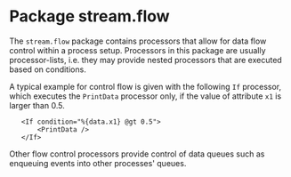 Package stream.flow
===================

The `stream.flow` package contains processors that allow for data
flow control within a process setup. Processors in this package are
usually processor-lists, i.e. they may provide nested processors
that are executed based on conditions. 

A typical example for control flow is given with the following `If`
processor, which executes the `PrintData` processor only, if the
value of attribute `x1` is larger than 0.5.

       <If condition="%{data.x1} @gt 0.5">
           <PrintData />
       </If>

Other flow control processors provide control of data queues such
as enqueuing events into other processes' queues.
